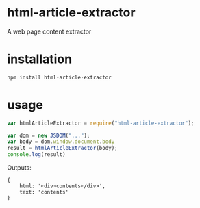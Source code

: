 # html-article-extractor
A web page content extractor

# installation
```javascript
npm install html-article-extractor
```

# usage
```javascript
var htmlArticleExtractor = require("html-article-extractor");

var dom = new JSDOM("...");
var body = dom.window.document.body
result = htmlArticleExtractor(body);
console.log(result)
```

Outputs:
```
{
    html: '<div>contents</div>',
    text: 'contents'
}
```